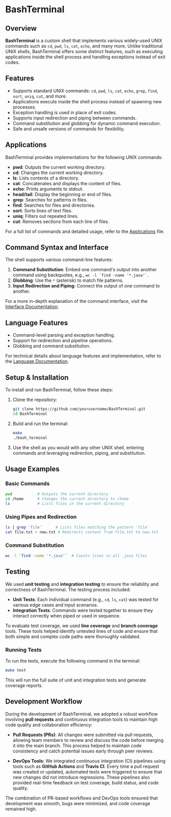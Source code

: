
# BashTerminal

## Overview

**BashTerminal** is a custom shell that implements various widely-used UNIX commands such as `cd`, `pwd`, `ls`, `cat`, `echo`, and many more. Unlike traditional UNIX shells, BashTerminal offers some distinct features, such as executing applications inside the shell process and handling exceptions instead of exit codes.

## Features

- Supports standard UNIX commands: `cd`, `pwd`, `ls`, `cat`, `echo`, `grep`, `find`, `sort`, `uniq`, `cut`, and more.
- Applications execute inside the shell process instead of spawning new processes.
- Exception handling is used in place of exit codes.
- Supports input redirection and piping between commands.
- Command substitution and globbing for dynamic command execution.
- Safe and unsafe versions of commands for flexibility.

## Applications

BashTerminal provides implementations for the following UNIX commands:

- **pwd**: Outputs the current working directory.
- **cd**: Changes the current working directory.
- **ls**: Lists contents of a directory.
- **cat**: Concatenates and displays the content of files.
- **echo**: Prints arguments to stdout.
- **head/tail**: Display the beginning or end of files.
- **grep**: Searches for patterns in files.
- **find**: Searches for files and directories.
- **sort**: Sorts lines of text files.
- **uniq**: Filters out repeated lines.
- **cut**: Removes sections from each line of files.

For a full list of commands and detailed usage, refer to the [Applications](applications.md) file.

## Command Syntax and Interface

The shell supports various command-line features:

1. **Command Substitution**: Embed one command's output into another command using backquotes, e.g., `` wc -l `find -name '*.java'` ``.
2. **Globbing**: Use the `*` (asterisk) to match file patterns.
3. **Input Redirection and Piping**: Connect the output of one command to another.

For a more in-depth explanation of the command interface, visit the [Interface Documentation](interface.md).

## Language Features

- Command-level parsing and exception handling.
- Support for redirection and pipeline operations.
- Globbing and command substitution.

For technical details about language features and implementation, refer to the [Language Documentation](language.md).

## Setup & Installation

To install and run BashTerminal, follow these steps:

1. Clone the repository:
   ```bash
   git clone https://github.com/yourusername/BashTerminal.git
   cd BashTerminal
   ```

2. Build and run the terminal:
   ```bash
   make
   ./bash_terminal
   ```

3. Use the shell as you would with any other UNIX shell, entering commands and leveraging redirection, piping, and substitution.

## Usage Examples

### Basic Commands

```bash
pwd           # Outputs the current directory
cd /home      # Changes the current directory to /home
ls            # Lists files in the current directory
```

### Using Pipes and Redirection

```bash
ls | grep 'file'      # Lists files matching the pattern 'file'
cat file.txt > new.txt # Redirects content from file.txt to new.txt
```

### Command Substitution

```bash
wc -l `find -name '*.java'`  # Counts lines in all .java files
```

## Testing

We used **unit testing** and **integration testing** to ensure the reliability and correctness of BashTerminal. The testing process included:

- **Unit Tests**: Each individual command (e.g., `cd`, `ls`, `cat`) was tested for various edge cases and input scenarios.
- **Integration Tests**: Commands were tested together to ensure they interact correctly when piped or used in sequence.
  
To evaluate test coverage, we used **line coverage** and **branch coverage** tools. These tools helped identify untested lines of code and ensure that both simple and complex code paths were thoroughly validated.

### Running Tests

To run the tests, execute the following command in the terminal:

```bash
make test
```

This will run the full suite of unit and integration tests and generate coverage reports.

## Development Workflow

During the development of BashTerminal, we adopted a robust workflow involving **pull requests** and continuous integration tools to maintain high code quality and collaboration efficiency:

- **Pull Requests (PRs)**: All changes were submitted via pull requests, allowing team members to review and discuss the code before merging it into the main branch. This process helped to maintain code consistency and catch potential issues early through peer reviews.
  
- **DevOps Tools**: We integrated continuous integration (CI) pipelines using tools such as **GitHub Actions** and **Travis CI**. Every time a pull request was created or updated, automated tests were triggered to ensure that new changes did not introduce regressions. These pipelines also provided real-time feedback on test coverage, build status, and code quality.

The combination of PR-based workflows and DevOps tools ensured that development was smooth, bugs were minimized, and code coverage remained high.

